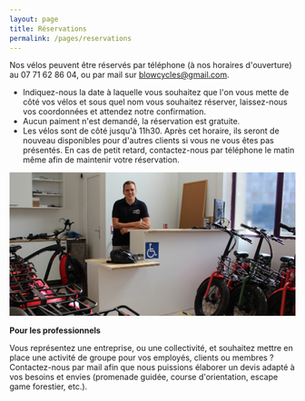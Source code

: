 ```yaml
---
layout: page
title: Réservations
permalink: /pages/reservations
---
```


Nos vélos peuvent être réservés par téléphone (à nos horaires d'ouverture) au 07 71 62 86 04, ou par mail sur blowcycles@gmail.com.

- Indiquez-nous la date à laquelle vous souhaitez que l'on vous mette de côté vos vélos et sous quel nom vous souhaitez réserver, laissez-nous vos coordonnées et attendez notre confirmation.
- Aucun paiment n'est demandé, la réservation est gratuite.
- Les vélos sont de côté jusqu'à 11h30. Après cet horaire, ils seront de nouveau disponibles pour d'autres clients si vous ne vous êtes pas présentés. En cas de petit retard, contactez-nous par téléphone le matin même afin de maintenir votre réservation.

<img src="/assets/images/reservation/reservation_1.jpg" alt="reservation_1" class="image-center"/>

**Pour les professionnels**

Vous représentez une entreprise, ou une collectivité, et souhaitez mettre en place une activité de groupe pour vos employés, clients ou membres ? Contactez-nous par mail afin que nous puissions élaborer un devis adapté à vos besoins et envies (promenade guidée, course d'orientation, escape game forestier, etc.).
